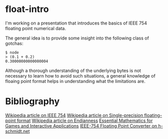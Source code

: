 # float-intro

I'm working on a presentation that introduces the basics of IEEE 754 floating point numerical data.

The general idea is to provide some insight into the following class of gotchas:

```
$ node
> (0.1 + 0.2)
0.30000000000000004
```

Although a thorough understanding of the underlying bytes is not necessary to learn how to avoid such situations, a general knowledge of floaing point format helps in understanding what the limitations are.

# Bibliography

[Wikipedia article on IEEE 754](https://en.wikipedia.org/wiki/IEEE_754)
[Wikipedia article on Single-precision floating-point format](https://en.wikipedia.org/wiki/Single-precision_floating-point_format)
[Wikipedia article on Endianness](https://en.wikipedia.org/wiki/Endianness)
[Essential Mathematics for Games and Interactive Applications](http://www.essentialmath.com/book.htm)
[IEEE-754 Floating Point Converter on h-schmidt.net](https://www.h-schmidt.net/FloatConverter/IEEE754.html)
